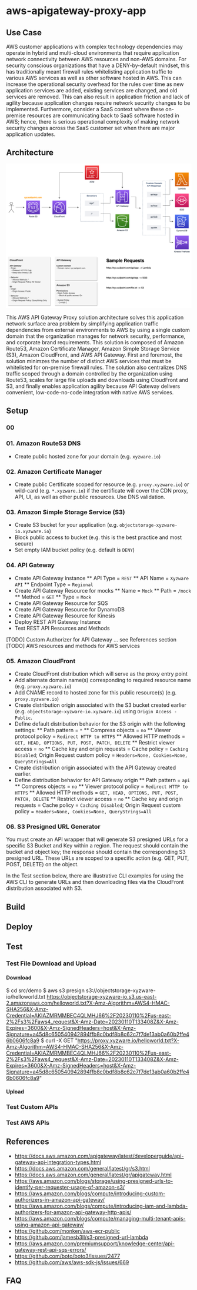 # aws-apigateway-proxy-app

## Use Case
AWS customer applications with complex technology dependencies may operate in hybrid and multi-cloud environments that require application network connectivity between AWS resources and non-AWS domains.  For security conscious organizations that have a DENY-by-default mindset, this has traditionally meant firewall rules whitelisting application traffic to various AWS services as well as other software hosted in AWS.  This can increase the operational security overhead for the rules over time as new application services are added, existing services are changed, and old services are removed.  This can also result in application friction and lack of agility because application changes require network security changes to be implemented.  Furthermore, consider a SaaS context where these on-premise resources are communicating back to SaaS software hosted in AWS; hence, there is serious  operational complexity of making network security changes across the SaaS customer set when there are major application updates.

## Architecture
![AWS API Gateway Proxy Architecture](./img/aws-apigateway-proxy-customdomain.png)

This AWS API Gateway Proxy solution architecture solves this application network surface area problem by simplifying application traffic dependencies from external environments to AWS by using a single custom domain that the organization manages for network security, performance, and corporate brand requirements.  This solution is composed of Amazon Route53, Amazon Certificate Manager, Amazon Simple Storage Service (S3), Amazon CloudFront, and AWS API Gateway.  First and foremost, the solution minimzes the number of distinct AWS services that must be whitelisted for on-premise firewall rules.  The solution also centralizes DNS traffic scoped through a domain controlled by the organization using Route53, scales for large file uploads and downloads using CloudFront and S3, and finally enables application agility because API Gateway delivers convenient, low-code-no-code integration with native AWS services.

## Setup

### 00

### 01. Amazon Route53 DNS
* Create public hosted zone for your domain (e.g. `xyzware.io`)

### 02. Amazon Certificate Manager
* Create public Certificate scoped for resource (e.g. `proxy.xyzware.io`) or wild-card (e.g. `*.xyzware.io`) if the certificate will cover the CDN proxy, API, UI, as well as other public resources.  Use DNS validation.

### 03. Amazon Simple Storage Service (S3)
* Create S3 bucket for your application (e.g. `objectstorage-xyzware-io.xyzware.io`)
* Block public access to bucket (e.g. this is the best practice and most secure)
* Set empty IAM bucket policy (e.g. default is `DENY`)

### 04. API Gateway
* Create API Gateway instance
    ** API Type = `REST`
    ** API Name = `Xyzware API`
    ** Endpoint Type = `Regional`
* Create API Gateway Resource for mocks
    ** Name = `Mock`
    ** Path = `/mock`
    ** Method = `GET`
    ** Type = `Mock`
* Create API Gateway Resource for SQS
* Create API Gateway Resource for DynamoDB
* Create API Gateway Resource for Kinesis
* Deploy REST API Gateway Instance
* Test REST API Resources and Methods

[TODO] Custom Authorizer for API Gateway ... see References section
[TODO] AWS resources and methods for AWS services

### 05. Amazon CloudFront
* Create CloudFront distribution which will serve as the proxy entry point
* Add alternate domain name(s) corresponding to required resource name (e.g. `proxy.xyzware.io`)
* Add CNAME record to hosted zone for this public resource(s) (e.g. `proxy.xyzware.io`)
* Create distribution origin associated with the S3 bucket created earlier (e.g. `objectstorage-xyzware-io.xyzware.io`) using `Origin Access - Public`.
* Define default distribution behavior for the S3 origin with the following settings:
    ** Path pattern = `*`
    ** Compress objects = `no`
    ** Viewer protocol policy = `Redirect HTTP to HTTPS`
    ** Allowed HTTP methods = `GET, HEAD, OPTIONS, PUT, POST, PATCH, DELETE`
    ** Restrict viewer access = `no`
    ** Cache key and origin requests = Cache policy = `Caching Disabled`; Origin Request custom policy = `Headers=None, Cookies=None, QueryStrings=All`
* Create distribution origin associated with the API Gateway created earlier.
* Define distribution behavior for API Gateway origin
    ** Path pattern = `api`
    ** Compress objects = `no`
    ** Viewer protocol policy = `Redirect HTTP to HTTPS`
    ** Allowed HTTP methods = `GET, HEAD, OPTIONS, PUT, POST, PATCH, DELETE`
    ** Restrict viewer access = `no`
    ** Cache key and origin requests = Cache policy = `Caching Disabled`; Origin Request custom policy = `Headers=None, Cookies=None, QueryStrings=All`

### 06. S3 Presigned URL Generator

You must create an API wrapper that will generate S3 presigned URLs for a specific S3 Bucket and Key within a region.  The request should contain the bucket and object key; the response should contain the corresponding S3 presigned URL.  These URLs are scoped to a specific action (e.g. GET, PUT, POST, DELETE) on the object.

In the Test section below, there are illustrative CLI examples for using the AWS CLI to generate URLs and then downloading files via the CloudFront distribution associated with S3.

## Build 

## Deploy 

## Test

### Test File Download and Upload

#### Download

$ cd src/demo
$ aws s3 presign s3://objectstorage-xyzware-io/helloworld.txt
https://objectstorage-xyzware-io.s3.us-east-2.amazonaws.com/helloworld.txt?X-Amz-Algorithm=AWS4-HMAC-SHA256&X-Amz-Credential=AKIAZMRMMBEC4QLMHJ66%2F20230110%2Fus-east-2%2Fs3%2Faws4_request&X-Amz-Date=20230110T133408Z&X-Amz-Expires=3600&X-Amz-SignedHeaders=host&X-Amz-Signature=a45d8c650540942894ffb8c0bdf8b8c62c7f7de13ab0a60b2ffe46b0606fc8a9
$ curl -X GET "https://proxy.xyzware.io/helloworld.txt?X-Amz-Algorithm=AWS4-HMAC-SHA256&X-Amz-Credential=AKIAZMRMMBEC4QLMHJ66%2F20230110%2Fus-east-2%2Fs3%2Faws4_request&X-Amz-Date=20230110T133408Z&X-Amz-Expires=3600&X-Amz-SignedHeaders=host&X-Amz-Signature=a45d8c650540942894ffb8c0bdf8b8c62c7f7de13ab0a60b2ffe46b0606fc8a9"

#### Upload

### Test Custom APIs

### Test AWS APIs

## References

* https://docs.aws.amazon.com/apigateway/latest/developerguide/api-gateway-api-integration-types.html
* https://docs.aws.amazon.com/general/latest/gr/s3.html
* https://docs.aws.amazon.com/general/latest/gr/apigateway.html
* https://aws.amazon.com/blogs/storage/using-presigned-urls-to-identify-per-requester-usage-of-amazon-s3/
* https://aws.amazon.com/blogs/compute/introducing-custom-authorizers-in-amazon-api-gateway/
* https://aws.amazon.com/blogs/compute/introducing-iam-and-lambda-authorizers-for-amazon-api-gateway-http-apis/
* https://aws.amazon.com/blogs/compute/managing-multi-tenant-apis-using-amazon-api-gateway/
* https://github.com/monken/aws-ecr-public
* https://github.com/jamesb3ll/s3-presigned-url-lambda
* https://aws.amazon.com/premiumsupport/knowledge-center/api-gateway-rest-api-sqs-errors/
* https://github.com/boto/boto3/issues/2477
* https://github.com/aws/aws-sdk-js/issues/669

## FAQ

